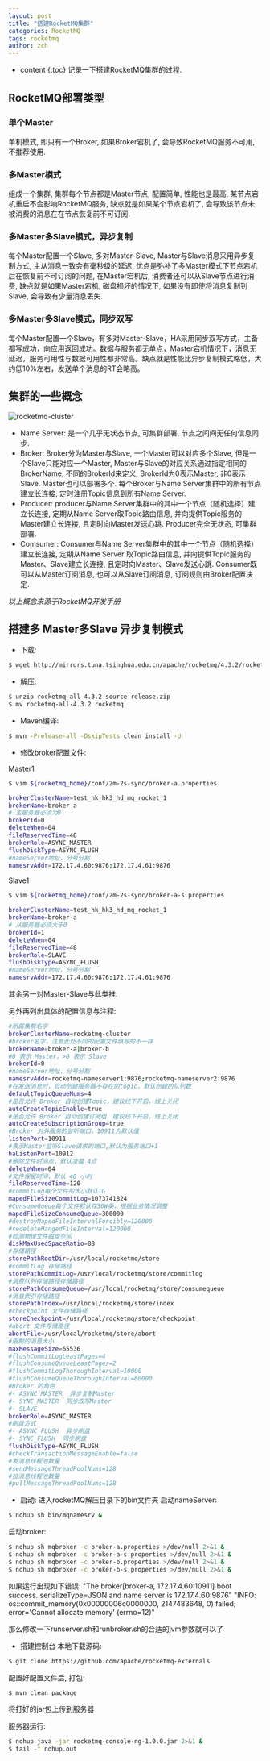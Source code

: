 ```yaml
---
layout: post
title: "搭建RocketMQ集群"
categories: RocketMQ
tags: rocketmq
author: zch
---
```


* content
{:toc}
记录一下搭建RocketMQ集群的过程.











## RocketMQ部署类型

### 单个Master

单机模式, 即只有一个Broker, 如果Broker宕机了, 会导致RocketMQ服务不可用, 不推荐使用.



### 多Master模式

组成一个集群, 集群每个节点都是Master节点, 配置简单, 性能也是最高, 某节点宕机重启不会影响RocketMQ服务, 缺点就是如果某个节点宕机了, 会导致该节点未被消费的消息在在节点恢复前不可订阅.



### 多Master多Slave模式，异步复制

每个Master配置一个Slave, 多对Master-Slave, Master与Slave消息采用异步复制方式, 主从消息一致会有毫秒级的延迟. 优点是弥补了多Master模式下节点宕机后在恢复前不可订阅的问题, 在Master宕机后, 消费者还可以从Slave节点进行消费, 缺点就是如果Master宕机, 磁盘损坏的情况下, 如果没有即使将消息复制到Slave, 会导致有少量消息丢失.



### 多Master多Slave模式，同步双写

每个Master配置一个Slave，有多对Master-Slave，HA采用同步双写方式，主备都写成功，向应用返回成功。数据与服务都无单点，Master宕机情况下，消息无延迟，服务可用性与数据可用性都非常高。缺点就是性能比异步复制模式略低，大约低10%左右，发送单个消息的RT会略高。





## 集群的一些概念

![rocketmq-cluster](https://gitee.com/objcoding/md-picture/raw/master/img/rocketmq_cluster.png)

- Name Server: 是一个几乎无状态节点, 可集群部署, 节点之间间无任何信息同步. 
- Broker:  Broker分为Master与Slave, 一个Master可以对应多个Slave, 但是一个Slave只能对应一个Master, Master与Slave的对应关系通过指定相同的BrokerName, 不同的BrokerId来定义, BrokerId为0表示Master, 非0表示Slave. Master也可以部署多个. 每个Broker与Name Server集群中的所有节点建立长连接, 定时注册Topic信息到所有Name Server. 
- Producer: producer与Name Server集群中的其中一个节点（随机选择）建立长连接, 定期从Name Server取Topic路由信息, 并向提供Topic服务的Master建立长连接, 且定时向Master发送心跳. Producer完全无状态, 可集群部署.
- Comsumer: Consumer与Name Server集群中的其中一个节点（随机选择）建立长连接, 定期从Name Server 取Topic路由信息, 并向提供Topic服务的Master、Slave建立长连接, 且定时向Master、Slave发送心跳. Consumer既可以从Master订阅消息, 也可以从Slave订阅消息, 订阅规则由Broker配置决定. 

*以上概念来源于RocketMQ开发手册*



## 搭建多 Master多Slave 异步复制模式

- 下载:

```bash
$ wget http://mirrors.tuna.tsinghua.edu.cn/apache/rocketmq/4.3.2/rocketmq-all-4.3.2-source-release.zip
```

- 解压:

```bash
$ unzip rocketmq-all-4.3.2-source-release.zip
$ mv rocketmq-all-4.3.2 rocketmq 
```

- Maven编译:

```bash
$ mvn -Prelease-all -DskipTests clean install -U
```

- 修改broker配置文件:


Master1

```bash
$ vim ${rocketmq_home}/conf/2m-2s-sync/broker-a.properties

brokerClusterName=test_hk_hk3_hd_mq_rocket_1
brokerName=broker-a
# 主服务器必须为0
brokerId=0
deleteWhen=04
fileReservedTime=48
brokerRole=ASYNC_MASTER
flushDiskType=ASYNC_FLUSH
#nameServer地址，分号分割
namesrvAddr=172.17.4.60:9876;172.17.4.61:9876
```

Slave1
```bash
$ vim ${rocketmq_home}/conf/2m-2s-sync/broker-a-s.properties

brokerClusterName=test_hk_hk3_hd_mq_rocket_1
brokerName=broker-a
# 从服务器必须大于0
brokerId=1
deleteWhen=04
fileReservedTime=48
brokerRole=SLAVE
flushDiskType=ASYNC_FLUSH
#nameServer地址，分号分割
namesrvAddr=172.17.4.60:9876;172.17.4.61:9876
```
其余另一对Master-Slave与此类推.



另外再列出具体的配置信息与注释: 
```bash
#所属集群名字
brokerClusterName=rocketmq-cluster
#broker名字，注意此处不同的配置文件填写的不一样
brokerName=broker-a|broker-b
#0 表示 Master，>0 表示 Slave
brokerId=0
#nameServer地址，分号分割
namesrvAddr=rocketmq-nameserver1:9876;rocketmq-nameserver2:9876
#在发送消息时，自动创建服务器不存在的topic，默认创建的队列数
defaultTopicQueueNums=4
#是否允许 Broker 自动创建Topic，建议线下开启，线上关闭
autoCreateTopicEnable=true
#是否允许 Broker 自动创建订阅组，建议线下开启，线上关闭
autoCreateSubscriptionGroup=true
#Broker 对外服务的监听端口，10911为默认值
listenPort=10911
#表示Master监听Slave请求的端口,默认为服务端口+1
haListenPort=10912
#删除文件时间点，默认凌晨 4点
deleteWhen=04
#文件保留时间，默认 48 小时
fileReservedTime=120
#commitLog每个文件的大小默认1G
mapedFileSizeCommitLog=1073741824
#ConsumeQueue每个文件默认存30W条，根据业务情况调整
mapedFileSizeConsumeQueue=300000
#destroyMapedFileIntervalForcibly=120000
#redeleteHangedFileInterval=120000
#检测物理文件磁盘空间
diskMaxUsedSpaceRatio=88
#存储路径
storePathRootDir=/usr/local/rocketmq/store
#commitLog 存储路径
storePathCommitLog=/usr/local/rocketmq/store/commitlog
#消费队列存储路径存储路径
storePathConsumeQueue=/usr/local/rocketmq/store/consumequeue
#消息索引存储路径
storePathIndex=/usr/local/rocketmq/store/index
#checkpoint 文件存储路径
storeCheckpoint=/usr/local/rocketmq/store/checkpoint
#abort 文件存储路径
abortFile=/usr/local/rocketmq/store/abort
#限制的消息大小
maxMessageSize=65536
#flushCommitLogLeastPages=4
#flushConsumeQueueLeastPages=2
#flushCommitLogThoroughInterval=10000
#flushConsumeQueueThoroughInterval=60000
#Broker 的角色
#- ASYNC_MASTER  异步复制Master
#- SYNC_MASTER  同步双写Master
#- SLAVE
brokerRole=ASYNC_MASTER
#刷盘方式
#- ASYNC_FLUSH  异步刷盘
#- SYNC_FLUSH  同步刷盘
flushDiskType=ASYNC_FLUSH
#checkTransactionMessageEnable=false
#发消息线程池数量
#sendMessageThreadPoolNums=128
#拉消息线程池数量
#pullMessageThreadPoolNums=128
```



- 启动:
进入rocketMQ解压目录下的bin文件夹
启动nameServer:
```bash
$ nohup sh bin/mqnamesrv &
```
启动broker:
```bash
$ nohup sh mqbroker -c broker-a.properties >/dev/null 2>&1 &
$ nohup sh mqbroker -c broker-a-s.properties >/dev/null 2>&1 &
$ nohup sh mqbroker -c broker-b.properties >/dev/null 2>&1 &
$ nohup sh mqbroker -c broker-b-s.properties >/dev/null 2>&1 &
```
如果运行出现如下错误:
"The broker[broker-a, 172.17.4.60:10911] boot success. serializeType=JSON and name server is 172.17.4.60:9876"
"INFO: os::commit_memory(0x00000006c0000000, 2147483648, 0) failed; error='Cannot allocate memory' (errno=12)"

那么修改一下runserver.sh和runbroker.sh的合适的jvm参数就可以了


- 搭建控制台
本地下载源码:
```bash
$ git clone https://github.com/apache/rocketmq-externals
```
配置好配置文件后, 打包:
```bash
$ mvn clean package
```
将打好的jar包上传到服务器

服务器运行:
```bash
$ nohup java -jar rocketmq-console-ng-1.0.0.jar 2>&1 &
$ tail -f nohup.out
```













